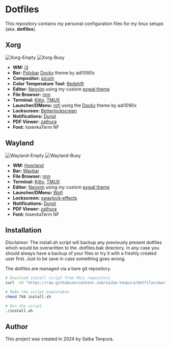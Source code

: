 # Dotfiles
This repository contains my personal configuration files for my linux setups (aka. **dotfiles**).

## Xorg
![Xorg-Empty](https://user-images.githubusercontent.com/61359816/258656527-e960228f-fbe2-4e84-bd18-ced27db51669.png)
![Xorg-Busy](https://user-images.githubusercontent.com/61359816/258656540-529d3f23-26d1-46c1-8981-a25b73ececfc.png)

* **WM:** [i3](https://github.com/i3/i3)
* **Bar:** [Polybar](https://github.com/polybar/polybar) [Docky](https://github.com/adi1090x/polybar-themes/tree/master#docky) theme by adi1090x
* **Compositor:** [picom](https://github.com/yshui/picom)
* **Color Temperature Tool:** [Redshift](https://github.com/jonls/redshift)
* **Editor:** [Neovim](https://github.com/neovim/neovim) using my custom [pywal theme](https://github.com/saiba-tenpura/pywal_theme.nvim)
* **File Browser:** [nnn](https://github.com/jarun/nnn)
* **Terminal:** [Kitty](https://github.com/kovidgoyal/kitty), [TMUX](https://github.com/tmux/tmux)
* **Launcher/DMenu:** [rofi](https://github.com/davatorium/rofi) using the [Docky](https://github.com/adi1090x/polybar-themes/tree/master#docky) theme by adi1090x
* **Lockscreen:** [Betterlockscreen](https://github.com/betterlockscreen/betterlockscreen)
* **Notifications:** [Dunst](https://github.com/dunst-project/dunst)
* **PDF Viewer:** [zathura](https://github.com/pwmt/zathura)
* **Font:** IosevkaTerm NF

## Wayland
![Wayland-Empty](https://github.com/saiba-tenpura/dotfiles/assets/61359816/e60b1849-780a-444b-b58a-830397ec9e17)
![Wayland-Busy](https://github.com/saiba-tenpura/dotfiles/assets/61359816/8635a55f-8718-40c5-9ff8-c6a5f5238c42)

* **WM:** [Hyprland](https://github.com/hyprwm/Hyprland)
* **Bar:** [Waybar](https://github.com/Alexays/Waybar)
* **File Browser:** [nnn](https://github.com/jarun/nnn)
* **Terminal:** [Kitty](https://github.com/kovidgoyal/kitty), [TMUX](https://github.com/tmux/tmux)
* **Editor:** [Neovim](https://github.com/neovim/neovim) using my custom [pywal theme](https://github.com/saiba-tenpura/pywal_theme.nvim)
* **Launcher/DMenu:** [Wofi](https://sr.ht/~scoopta/wofi/)
* **Lockscreen:** [swaylock-effects](https://github.com/mortie/swaylock-effects)
* **Notifications:** [Dunst](https://github.com/dunst-project/dunst)
* **PDF Viewer:** [zathura](https://github.com/pwmt/zathura)
* **Font:** IosevkaTerm NF

## Installation
*Disclaimer:* The install.sh script will backup any previously present dotfiles which would be overwritten to the .dotfiles.bak directory. In any case you should always have a backup of your files or try it with a freshly created user first. Just to be save in case something goes wrong.

The dotfiles are managed via a bare git repository.
```bash
# Download install script from this repository
curl -sO "https://raw.githubusercontent.com/saiba-tenpura/dotfiles/master/install.sh"

# Make the script executable
chmod 744 install.sh

# Run the script
./install.sh
```

## Author
This project was created in 2024 by Saiba Tenpura.
